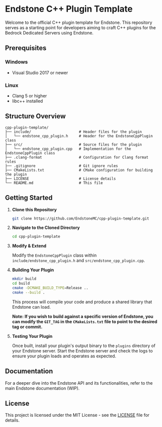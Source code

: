 # Endstone C++ Plugin Template

Welcome to the official C++ plugin template for Endstone. This repository serves as a starting point for developers
aiming to craft C++ plugins for the Bedrock Dedicated Servers using Endstone.

## Prerequisites

### Windows

- Visual Studio 2017 or newer

### Linux

- Clang 5 or higher
- libc++ installed

## Structure Overview

```
cpp-plugin-template/
├── include/                      # Header files for the plugin
│   └── endstone_cpp_plugin.h     # Header for the EndstoneCppPlugin class
├── src/                          # Source files for the plugin
│   └── endstone_cpp_plugin.cpp   # Implementation for the EndstoneCppPlugin class
├── .clang-format                 # Configuration for Clang format rules
├── .gitignore                    # Git ignore rules
├── CMakeLists.txt                # CMake configuration for building the plugin
├── LICENSE                       # License details
└── README.md                     # This file
```

## Getting Started

1. **Clone this Repository**

   ```bash
   git clone https://github.com/EndstoneMC/cpp-plugin-template.git
   ```

2. **Navigate to the Cloned Directory**

   ```bash
   cd cpp-plugin-template
   ```

3. **Modify & Extend**

   Modify the `EndstoneCppPlugin` class within `include/endstone_cpp_plugin.h` and `src/endstone_cpp_plugin.cpp`.

4. **Building Your Plugin**

   ```bash
   mkdir build
   cd build
   cmake -DCMAKE_BUILD_TYPE=Release ..
   cmake --build .
   ```

   This process will compile your code and produce a shared library that Endstone can load.

   **Note: If you wish to build against a specific version of Endstone, you can modify the `GIT_TAG` in
   the `CMakeLists.txt` file to point to the desired tag or commit.**

5. **Testing Your Plugin**

   Once built, install your plugin's output binary to the `plugins` directory of your Endstone server. Start the
   Endstone server and check the logs to ensure your plugin loads and operates as expected.

## Documentation

For a deeper dive into the Endstone API and its functionalities, refer to the main Endstone documentation (WIP).

## License

This project is licensed under the MIT License - see the [LICENSE](LICENSE) file for details.